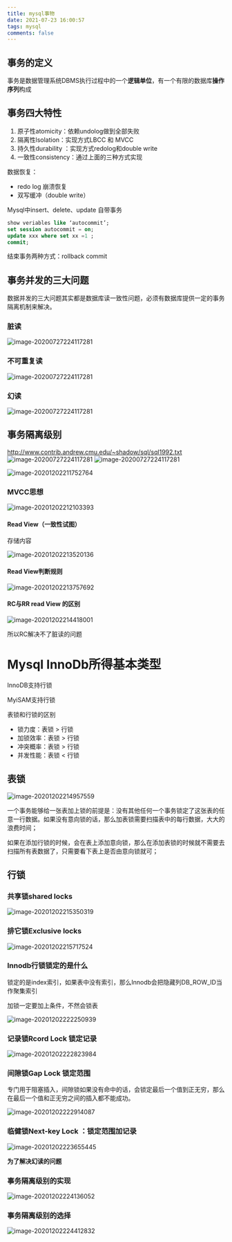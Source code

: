 ```yaml
---
title: mysql事物
date: 2021-07-23 16:00:57
tags: mysql
comments: false
---
```

## 事务的定义

事务是数据管理系统DBMS执行过程中的一个**逻辑单位**，有一个有限的数据库**操作序列**构成

## 事务四大特性

1.  原子性atomicity：依赖undolog做到全部失败
2.  隔离性lsolation：实现方式LBCC 和 MVCC
3.  持久性durability ：实现方式redolog和double write
4.  一致性consistency：通过上面的三种方式实现

数据恢复：

-   redo log 崩溃恢复
-   双写缓冲（double write）



Mysql中insert、delete、update 自带事务

```sql
show veriables like ‘autocommit’;
set session autocommit = on;
update xxx where set xx =1 ;
commit;
```

结束事务两种方式：rollback     commit

## 事务并发的三大问题

数据并发的三大问题其实都是数据库读一致性问题，必须有数据库提供一定的事务隔离机制来解决。

### 脏读
![image-20200727224117281](./mysql/image-20201202210510525.png)

### 不可重复读
![image-20200727224117281](./mysql/image-20201202210235089.png)



### 幻读
![image-20200727224117281](./mysql/image-20201202210357906.png)


## 事务隔离级别

http://www.contrib.andrew.cmu.edu/~shadow/sql/sql1992.txt
![image-20200727224117281](./mysql/image-20201202210817094.png)
![image-20200727224117281](./mysql/image-20201202211406282.png)

![image-20201202211752764](./mysql/image-20201202211752764.png)

### MVCC思想

![image-20201202212103393](./mysql/image-20201202212103393.png)

#### Read View（一致性试图）

存储内容

![image-20201202213520136](./mysql/image-20201202213520136.png)



#### Read View判断规则

![image-20201202213757692](./mysql/image-20201202213757692.png)

#### RC与RR read View 的区别

![image-20201202214418001](./mysql/image-20201202214418001.png)

所以RC解决不了脏读的问题

# Mysql InnoDb所得基本类型

InnoDB支持行锁

MyiSAM支持行锁

表锁和行锁的区别

-   锁力度：表锁 > 行锁
-   加锁效率：表锁 > 行锁
-   冲突概率：表锁 > 行锁
-   并发性能：表锁 < 行锁

## 表锁

![image-20201202214957559](./mysql/image-20201202214957559.png)

一个事务能够给一张表加上锁的前提是：没有其他任何一个事务锁定了这张表的任意一行数据。如果没有意向锁的话，那么加表锁需要扫描表中的每行数据，大大的浪费时间；

如果在添加行锁的时候，会在表上添加意向锁，那么在添加表锁的时候就不需要去扫描所有表数据了，只需要看下表上是否由意向锁就可；

## 行锁

### 共享锁shared locks

![image-20201202215350319](./mysql/image-20201202215350319.png)



### 排它锁Exclusive locks

![image-20201202215717524](./mysql/image-20201202215717524.png)





### Innodb行锁锁定的是什么

锁定的是index索引，如果表中没有索引，那么Innodb会把隐藏列DB_ROW_ID当作聚集索引

加锁一定要加上条件，不然会锁表

![image-20201202222250939](./mysql/image-20201202222250939.png)

### 记录锁Rcord Lock 锁定记录

![image-20201202222823984](./mysql/image-20201202222823984.png)

### 间隙锁Gap Lock 锁定范围

专门用于阻塞插入，间隙锁如果没有命中的话，会锁定最后一个值到正无穷，那么在最后一个值和正无穷之间的插入都不能成功。

![image-20201202222914087](./mysql/image-20201202222914087.png)

### 临健锁Next-key Lock ：锁定范围加记录

![image-20201202223655445](./mysql/image-20201202223655445.png)

**为了解决幻读的问题**

### 事务隔离级别的实现

![image-20201202224136052](./mysql/image-20201202224136052.png)

### 事务隔离级别的选择

![image-20201202224412832](./mysql/image-20201202224412832.png)


